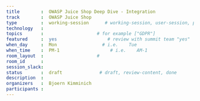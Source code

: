 ```yaml
---
title        :  OWASP Juice Shop Deep Dive - Integration
track        :  OWASP Juice Shop
type         :  working-session      # working-session, user-session, product-session
technology   : 
topics       :                    # for example ["GDPR"]
featured     :  yes                   # review with summit team "yes"
when_day     :  Mon                 # i.e.    Tue
when_time    :  PM-1                   # i.e.    AM-1
room_layout  :                    #
room_id      :
session_slack: 
status       :  draft              # draft, review-content, done
description  :
organizers   :  Bjoern Kimminich
participants :
---
```


<!--(add intro)

## WHY

(...)

## What

(...)

## Outcomes

(...)

## References

(...)


## Previous-->
